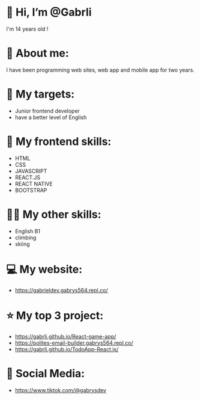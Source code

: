 #  👋 Hi, I’m @Gabrli

I'm 14 years old !

# 🔔 About me: 
I have been programming web sites, web app and mobile app for two years.

# 🔫 My targets:
 - Junior frontend developer
 - have a better level of English



#  💾 My frontend skills: 

- HTML
- CSS
- JAVASCRIPT
- REACT.JS
- REACT NATIVE
- BOOTSTRAP

# 👨‍🔧 My other skills: 
- English B1
- climbing
- skiing

# 💻 My website:
- https://gabrieldev.gabrys564.repl.co/

# ⭐ My top 3 project: 
- https://gabrli.github.io/React-game-app/
- https://polites-email-builder.gabrys564.repl.co/
- https://gabrli.github.io/TodoApp-React.js/

# 📱 Social Media: 
- https://www.tiktok.com/@gabrysdev
